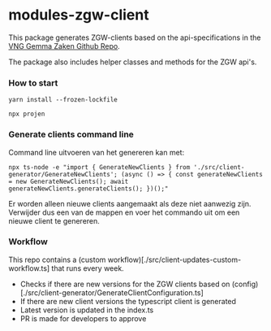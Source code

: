 # modules-zgw-client

This package generates ZGW-clients based on the api-specifications in the [VNG Gemma Zaken Github Repo](https://github.com/VNG-Realisatie/gemma-zaken/tree/master/api-specificatie/).

The package also includes helper classes and methods for the ZGW api's.

### How to start

`yarn install --frozen-lockfile`

`npx projen`

### Generate clients command line

Command line uitvoeren van het genereren kan met:
```
npx ts-node -e "import { GenerateNewClients } from './src/client-generator/GenerateNewClients'; (async () => { const generateNewClients = new GenerateNewClients(); await generateNewClients.generateClients(); })();"
```

Er worden alleen nieuwe clients aangemaakt als deze niet aanwezig zijn. Verwijder dus een van de mappen en voer het commando uit om een nieuwe client te genereren.

### Workflow
This repo contains a (custom workflow)[./src/client-updates-custom-workflow.ts] that runs every week.
- Checks if there are new versions for the ZGW clients based on (config)[./src/client-generator/GenerateClientConfiguration.ts]
- If there are new client versions the typescript client is generated
- Latest version is updated in the index.ts
- PR is made for developers to approve